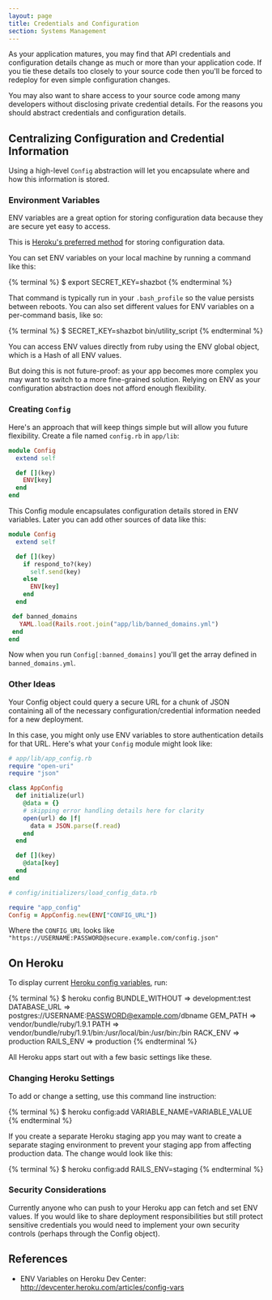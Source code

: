 ```yaml
---
layout: page
title: Credentials and Configuration
section: Systems Management
---
```


As your application matures, you may find that API credentials and configuration details change as much or more than your application code. If you tie these details too closely to your source code then you'll be forced to redeploy for even simple configuration changes.

You may also want to share access to your source code among many developers without disclosing private credential details. For the reasons you should abstract credentials and configuration details.

## Centralizing Configuration and Credential Information

Using a high-level `Config` abstraction will let you encapsulate where and how this information is stored. 

### Environment Variables

ENV variables are a great option for storing configuration data because they are secure yet easy to access.

This is [Heroku's preferred method](http://devcenter.heroku.com/articles/config-vars) for storing configuration data.

You can set ENV variables on your local machine by running a command like this:

{% terminal %}
$ export SECRET_KEY=shazbot
{% endterminal %}

That command is typically run in your `.bash_profile` so the value persists between reboots. You can
also set different values for ENV variables on a per-command basis, like so:

{% terminal %}
$ SECRET_KEY=shazbot bin/utility_script
{% endterminal %}

You can access ENV values directly from ruby using the ENV global object, which is a Hash of all ENV values. 

But doing this is not future-proof: as your app becomes more complex you may want to switch to a more fine-grained solution. Relying on ENV as your configuration abstraction does not afford enough flexibility.

### Creating `Config`

Here's an approach that will keep things simple but will allow you future flexibility. Create a file named `config.rb` in
`app/lib`:

```ruby
module Config
  extend self

  def [](key)
    ENV[key]
  end
end
```

This Config module encapsulates configuration details stored in ENV variables. Later you can add other sources of data like this:

```ruby
module Config
  extend self

  def [](key)
    if respond_to?(key)
      self.send(key)
    else
      ENV[key]
    end
  end

 def banned_domains
   YAML.load(Rails.root.join("app/lib/banned_domains.yml")
 end
end
```

Now when you run `Config[:banned_domains]` you'll get the array defined in `banned_domains.yml`.

### Other Ideas

Your Config object could query a secure URL for a chunk of JSON containing all of the necessary configuration/credential information needed for a new deployment. 

In this case, you might only use ENV variables to store authentication details for that URL. Here's what your `Config` module might look like:

```ruby
# app/lib/app_config.rb
require "open-uri"
require "json"

class AppConfig
  def initialize(url)
    @data = {}
    # skipping error handling details here for clarity
    open(url) do |f| 
      data = JSON.parse(f.read)
    end
  end

  def [](key)
    @data[key]
  end
end

# config/initializers/load_config_data.rb

require "app_config"
Config = AppConfig.new(ENV["CONFIG_URL"])
```

Where the `CONFIG_URL` looks like `"https://USERNAME:PASSWORD@secure.example.com/config.json"`

## On Heroku

To display current [Heroku config variables](http://devcenter.heroku.com/articles/config-vars), run:

{% terminal %}
$ heroku config
BUNDLE_WITHOUT                => development:test
DATABASE_URL                  => postgres://USERNAME:PASSWORD@example.com/dbname
GEM_PATH                      => vendor/bundle/ruby/1.9.1
PATH                          => vendor/bundle/ruby/1.9.1/bin:/usr/local/bin:/usr/bin:/bin
RACK_ENV                      => production
RAILS_ENV                     => production
{% endterminal %}

All Heroku apps start out with a few basic settings like these.

### Changing Heroku Settings

To add or change a setting, use this command line instruction:

{% terminal %}
$ heroku config:add VARIABLE_NAME=VARIABLE_VALUE
{% endterminal %}

If you create a separate Heroku staging app you may want to create a separate staging environment to prevent your staging app from affecting production data. The change would look like this:

{% terminal %}
$ heroku config:add RAILS_ENV=staging
{% endterminal %}

### Security Considerations

Currently anyone who can push to your Heroku app can fetch and set ENV values. If you would like to share deployment responsibilities but still protect sensitive credentials you would need to implement your own security controls (perhaps through the Config object).

## References

* ENV Variables on Heroku Dev Center: http://devcenter.heroku.com/articles/config-vars
